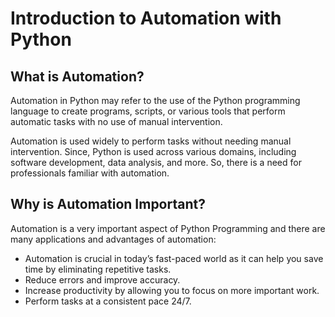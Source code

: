 # Introduction to Automation with Python

## What is Automation?
Automation in Python may refer to the use of the Python programming language to create programs, scripts, or various tools that perform automatic tasks with no use of manual intervention.

Automation is used widely to perform tasks without needing manual intervention. Since, Python is used across various domains, including software development, data analysis, and more. So, there is a need for professionals familiar with automation.

## Why is Automation Important?
Automation is a very important aspect of Python Programming and there are many applications and advantages of automation:

- Automation is crucial in today’s fast-paced world as it can help you save time by eliminating repetitive tasks.
- Reduce errors and improve accuracy.
- Increase productivity by allowing you to focus on more important work.
- Perform tasks at a consistent pace 24/7.
